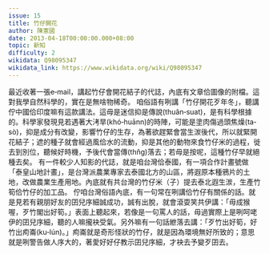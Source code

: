 ```yaml
---
issue: 15
title: 竹仔開花
author: 陳憲國
date: 2013-04-18T00:00:00.000+08:00
topic: 新知
difficulty: 2
wikidata: Q98095347
wikidata_link: https://www.wikidata.org/wiki/Q98095347
---
```

最近收著一張e‐mail，講起竹仔會開花結子的代誌，內底有文章佮圖像的附檔。這對我學自然科學的，實在是無啥物稀奇。
咱俗語有咧講「竹仔開花歹年冬」，聽講佇中國佮印度嘛有這款講法。這毋是迷信抑是傳說(thuân‐suat)，是有科學根據的。科學家發現見若遇著大洘旱(khó‐huānn)的時陣，可能是塗肉傷過頭焦燥(ta‐sò)，抑是成分有改變，影響竹仔的生存，為著欲趕緊會當生湠後代，所以就緊開花結子；遮的種子就會經過風佮水的流動，抑是其他的動物來食竹仔米的過程，徙去到別位，聽候好時機，予後代會當傳(thn̂g)落去；若毋是按呢，這種竹仔早就絕種去矣。
有一件較少人知影的代誌，就是咱台灣佮泰國，有一項合作計畫號做「泰皇山地計畫」，是台灣派農業專家去泰國北方的山區，將遐原本種鴉片的土地，改做農業生產用地。內底就有共台灣的竹仔米（子）提去泰北遐生湠，生產竹筍佮竹仔的加工品。
佇咱台灣俗語內底，有一句常在咧講佮竹仔有關係的話。就是見若有親朋好友的囝兒序細誠成功，誠有出脫，就會滾耍笑共伊講：「毋成猴喔，歹竹閣出好筍。」表面上聽起來，若像是一句罵人的話，毋過實際上是咧呵咾伊的囝兒序細，聽的人嘛攏袂受氣。另外嘛有一句話紲落去講：「歹竹出好筍，好竹出痀崙(ku‐lún)。」痀崙就是奇形怪狀的竹仔，就是因為環境無好所致的；意思就是咧警告做人序大的，著愛好好仔教示囝兒序細，才袂去予變歹囝去。